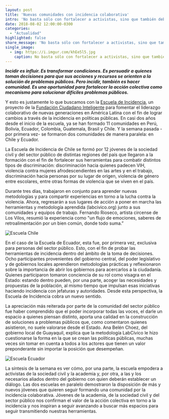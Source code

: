 ```yaml
---
layout: post
title: 'Nuevas comunidades con incidencia colaborativa'
intro: 'No basta sólo con fortalecer a activistas, sino que también debemos hacerlo en sector público.'
date: 2018-08-02 12:00:00-0300
categories:
  - "Actualidad"
highlighted: false
share_message: 'No basta sólo con fortalecer a activistas, sino que también debemos hacerlo en sector público'
single_image:
  - img: https://i.imgur.com/khEe5l5.jpg
    caption: No basta sólo con fortalecer a activistas, sino que también debemos hacerlo en sector público
---
```

***Incidir es influir. Es transformar condiciones. Es persuadir a quienes toman decisiones para que sus acciones y recursos se orienten a la solución de problemas públicos. Pero incidir, también es hacer comunidad. Es una oportunidad para fortalecer la acción colectiva como mecanismo para solucionar difíciles problemas públicos.*** 

Y esto es justamente lo que buscamos con la [Escuela de Incidencia](https://escueladeincidencia.org/), un proyecto de la [Fundación Ciudadano Inteligente](https://ciudadanointeligente.org/) para fomentar el liderazgo colaborativo de nuevas generaciones en América Latina con el fin de lograr cambios a través de la incidencia en políticas públicas. En casi dos años desde el inicio de la escuela, ya se han formado 11 comunidades en Perú, Bolivia, Ecuador, Colombia, Guatemala, Brasil y Chile. Y la semana pasada -por primera vez- se formaron dos comunidades de manera paralela: en Chile y Ecuador.

La Escuela de Incidencia de Chile  se formó por 12 jóvenes de la sociedad civil y del sector público de distintas regiones del país que llegaron a la formación con el fin de fortalecer sus herramientas para combatir distintos tipos de discriminación: discriminación hacia quienes padecen VIH, violencia contra mujeres afrodescendientes en las artes y en el trabajo, discriminación hacia personas por su lugar de origen, violencia de género entre escolares, entre otras formas de violencia que se viven en el país.

Durante tres días, trabajaron en conjunto para aprender nuevas metodologías  y para compartir experiencias en torno a la lucha contra la violencia. Ahora, regresarán a sus lugares de acción a poner en marcha las herramientas y metodología aprendida (labcivico.org) junto a sus comunidades y equipos de trabajo. Fernando Rioseco, artista circense de Los Vilos, resumió la experiencia como "un flujo de emociones, saberes de retroalimentación por un bien común, donde todo suma.”

![Escuela Chile](https://i.imgur.com/QEjPSVf.jpg)

En el caso de la Escuela de Ecuador, esta fue, por primera vez, exclusiva para personas del sector público. Esto, con el fin de probar las herramientas de incidencia dentro del ámbito de la toma de decisiones. Ocho participantes provenientes del gobierno central, del poder legislativo y de gobiernos locales aprendieron metodologías prácticas y reflexionaron sobre la importancia de abrir los gobiernos para acercarlos a la ciudadanía. Quienes participaron tomaron conciencia de su rol como visagra en el Estado: estando dentro pueden, por una parte, acoger las necesidades y propuestas de la población, al mismo tiempo que impulsan esas iniciativas haciendo incidencia con jefaturas y autoridades. Desde esta perspectiva, la Escuela de Incidencia cobra un nuevo sentido.

La apreciación más reiterada por parte de la comunidad del sector público fue haber comprendido que el poder incorporar todas las voces, el darle un espacio a quienes piensan distinto, aporta una calidad en la construcción de soluciones a problemas públicos que, como comentaron quienes asistieron, no suele valorarse desde el Estado. Ana Belén Choez, del gobierno local de Guayaquil, explica que la metodología LabCívico le hizo cuestionarse la forma en la que se crean las políticas públicas, muchas veces sin tomar en cuenta a todos a los actores que tienen un valor preponderante sin importar la posición que desempeñan.

![Escuela Ecuador](https://i.imgur.com/cPLQFBs.jpg)

La síntesis de la semana es ver cómo, por una parte, la escuela empodera a activistas de la sociedad civil y la academia y, por otra, a las y los necesarios aliados dentro del gobierno con quien deberán establecer un diálogo. Las dos escuelas en paralelo demostraron la disposición de más y nuevos jóvenes que quieren seguir formando una comunidad por la incidencia colaborativa. Jóvenes de la academia, de la sociedad civil y del sector público nos confirman el  valor de la acción colectiva en torno a la incidencia y nos inspiran a seguir avanzando a buscar más espacios para seguir transmitiendo nuestras herramientas. 
